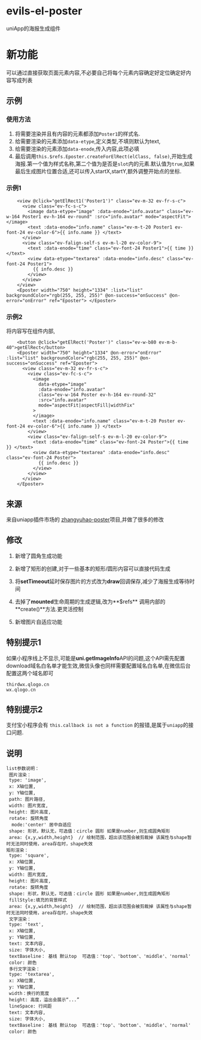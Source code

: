 # evils-el-poster
uniApp的海报生成组件

# 新功能
可以通过直接获取页面元素内容,不必要自己将每个元素内容确定好定位确定好内容写成列表

## 示例

### 使用方法

 1. 将需要渲染并且有内容的元素都添加``Poster1``的样式名.
 2. 给需要渲染的元素添加``data-etype``,定义类型,不填则默认为text,
 3. 给需要渲染的元素添加``data-enode``,传入内容,此项必填
 4. 最后调用``this.$refs.Eposter.createForElRect(elClass, false)``,开始生成海报.第一个值为样式名称,第二个值为是否是``slot``内的元素.默认值为``true``,如果最后生成图片位置合适,还可以传入startX,startY,额外调整开始点的坐标.
### 示例1
```
    <view @click="getElRect1('Poster1')" class="ev-m-32 ev-fr-s-c">
      <view class="ev-fc-s-c">
        <image data-etype="image" :data-enode="info.avatar" class="ev-w-164 Poster1 ev-h-164 ev-round" :src="info.avatar" mode="aspectFit"> </image>
        <text :data-enode="info.name" class="ev-m-t-20 Poster1 ev-font-24 ev-color-6">{{ info.name }} </text>
      </view>
      <view class="ev-falign-self-s ev-m-l-20 ev-color-9">
        <text :data-enode="time" class="ev-font-24 Poster1">{{ time }} </text>
        <view data-etype="textarea" :data-enode="info.desc" class="ev-font-24 Poster1">
          {{ info.desc }}
        </view>
      </view>
    </view>
    <Eposter width="750" height="1334" :list="list" backgroundColor="rgb(255, 255, 255)" @on-success="onSuccess" @on-error="onError" ref="Eposter"> </Eposter>
```
### 示例2
 将内容写在组件内部,
```
    <button @click="getElRect('Poster')" class="ev-w-b80 ev-m-b-40">getElRect</button>
    <Eposter width="750" height="1334" @on-error="onError" :list="list" backgroundColor="rgb(255, 255, 255)" @on-success="onSuccess" ref="Eposter">
      <view class="ev-m-32 ev-fr-s-c">
        <view class="ev-fc-s-c">
          <image
            data-etype="image"
            :data-enode="info.avatar"
            class="ev-w-164 Poster ev-h-164 ev-round-32"
            :src="info.avatar"
            mode="aspectFit|aspectFill|widthFix"
          >
          </image>
          <text :data-enode="info.name" class="ev-m-t-20 Poster ev-font-24 ev-color-6">{{ info.name }} </text>
        </view>
        <view class="ev-falign-self-s ev-m-l-20 ev-color-9">
          <text :data-enode="time" class="ev-font-24 Poster">{{ time }} </text>
          <view data-etype="textarea" :data-enode="info.desc" class="ev-font-24 Poster">
            {{ info.desc }}
          </view>
        </view>
      </view>
    </Eposter>
```


## 来源
来自uniapp插件市场的 [zhangyuhao-poster](https://ext.dcloud.net.cn/plugin?id=4611#rating)项目,并做了很多的修改

## 修改

1. 新增了圆角生成功能

2. 新增了矩形的创建,对于一些基本的矩形/圆形内容可以直接代码生成

3. 将**setTimeout**延时保存图片的方式改为**draw**回调保存,减少了海报生成等待时间

4. 去掉了**mounted**生命周期的生成逻辑,改为**$refs** 调用内部的 **create()**方法.更灵活控制

5. 新增图片自适应功能

## 特别提示1

如果小程序线上不显示,可能是**uni.getImageInfo**API的问题,这个API需先配置download域名白名单才能生效,微信头像也同样需要配置域名白名单,在微信后台配置这两个域名即可

```
thirdwx.qlogo.cn
wx.qlogo.cn
```
## 特别提示2

支付宝小程序会有 ``this.callback is not a function`` 的报错,是属于``uniapp``的接口问题.

## 说明

```
list参数说明：
 图片渲染：
 type: 'image',
 x: X轴位置,
 y: Y轴位置,
 path: 图片路径,
 width: 图片宽度,
 height: 图片高度,
 rotate: 旋转角度
  mode:'center' 居中自适应
 shape: 形状，默认无，可选值：circle 圆形 如果是number,则生成圆角矩形
 area: {x,y,width,height}  // 绘制范围，超出该范围会被剪裁掉 该属性与shape暂时无法同时使用，area存在时，shape失效
矩形渲染：
 type: 'square',
 x: X轴位置,
 y: Y轴位置,
 width: 图片宽度,
 height: 图片高度,
 rotate: 旋转角度
 shape: 形状，默认无，可选值：circle 圆形 如果是number,则生成圆角矩形
 fillStyle:填充的背景样式
 area: {x,y,width,height}  // 绘制范围，超出该范围会被剪裁掉 该属性与shape暂时无法同时使用，area存在时，shape失效
 文字渲染：
 type: 'text',
 x: X轴位置,
 y: Y轴位置,
 text: 文本内容,
 size: 字体大小,
 textBaseline： 基线 默认top  可选值：'top'、'bottom'、'middle'、'normal'
 color: 颜色
 多行文字渲染：
 type: 'textarea',
 x: X轴位置,
 y: Y轴位置,
 width：换行的宽度
 height: 高度，溢出会展示“...”
 lineSpace: 行间距
 text: 文本内容,
 size: 字体大小,
 textBaseline： 基线 默认top  可选值：'top'、'bottom'、'middle'、'normal'
 color: 颜色
```


